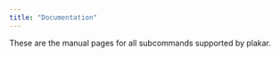 ```yaml
---
title: "Documentation"
---
```


These are the manual pages for all subcommands supported by plakar.
